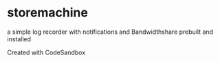 # storemachine

a simple log recorder with notifications and Bandwidthshare prebuilt and installed


Created with CodeSandbox
